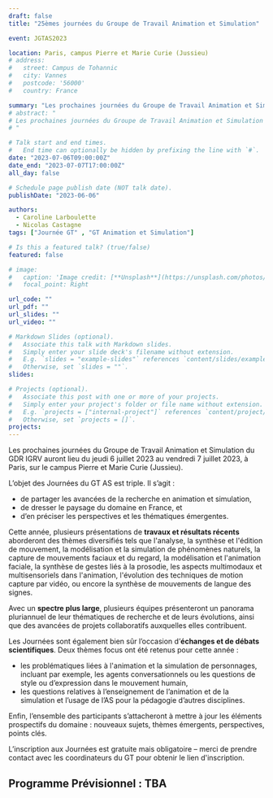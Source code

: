 ```yaml
---
draft: false
title: "25èmes journées du Groupe de Travail Animation et Simulation"

event: JGTAS2023

location: Paris, campus Pierre et Marie Curie (Jussieu)
# address:
#   street: Campus de Tohannic
#   city: Vannes
#   postcode: '56000'
#   country: France

summary: "Les prochaines journées du Groupe de Travail Animation et Simulation du GDR IGRV auront lieu du jeudi 6 juillet 2023 au vendredi 7 juillet 2023, à Paris, campus Pierre et Marie Curie (Jussieu)."
# abstract: "
# Les prochaines journées du Groupe de Travail Animation et Simulation du GDR IGRV auront lieu du mardi 5 juillet 2022 au mercredi 6 juillet 2022, à Vannes, sur le campus de Tohannic, bâtiment ENSIBS.
# "

# Talk start and end times.
#   End time can optionally be hidden by prefixing the line with `#`.
date: "2023-07-06T09:00:00Z"
date_end: "2023-07-07T17:00:00Z"
all_day: false

# Schedule page publish date (NOT talk date).
publishDate: "2023-06-06"

authors: 
  - Caroline Larboulette  
  - Nicolas Castagne
tags: ["Journée GT" , "GT Animation et Simulation"]

# Is this a featured talk? (true/false)
featured: false

# image:
#   caption: 'Image credit: [**Unsplash**](https://unsplash.com/photos/bzdhc5b3Bxs)'
#   focal_point: Right

url_code: ""
url_pdf: ""
url_slides: ""
url_video: ""

# Markdown Slides (optional).
#   Associate this talk with Markdown slides.
#   Simply enter your slide deck's filename without extension.
#   E.g. `slides = "example-slides"` references `content/slides/example-slides.md`.
#   Otherwise, set `slides = ""`.
slides:

# Projects (optional).
#   Associate this post with one or more of your projects.
#   Simply enter your project's folder or file name without extension.
#   E.g. `projects = ["internal-project"]` references `content/project/deep-learning/index.md`.
#   Otherwise, set `projects = []`.
projects:
---
```


Les prochaines journées du Groupe de Travail Animation et Simulation du GDR IGRV auront lieu du jeudi 6 juillet 2023 au vendredi 7 juillet 2023, à Paris, sur le campus Pierre et Marie Curie (Jussieu).

L’objet des Journées du GT AS est triple. Il s’agit :
- de partager les avancées de la recherche en animation et simulation,
- de dresser le paysage du domaine en France, et
- d’en préciser les perspectives et les thématiques émergentes.

Cette année, plusieurs présentations de **travaux et résultats récents** aborderont des thèmes diversifiés tels que l'analyse, la synthèse et l'édition de mouvement, la modélisation et la simulation de phénomènes naturels, la capture de mouvements faciaux et du regard, la modélisation et l'animation faciale, la synthèse de gestes liés à la prosodie, les aspects multimodaux et multisensoriels dans l'animation, l'évolution des techniques de motion capture par vidéo, ou encore la synthèse de mouvements de langue des signes.

Avec un **spectre plus large**, plusieurs équipes présenteront un panorama pluriannuel de leur thématiques de recherche et de leurs évolutions, ainsi que des avancées de projets collaboratifs auxquelles elles contribuent.

Les Journées sont également bien sûr l’occasion d’**échanges et de débats scientifiques**. Deux thèmes focus ont été retenus pour cette année :
- les problématiques liées à l'animation et la simulation de personnages, incluant par exemple, les agents conversationnels ou les questions de style ou d’expression dans le mouvement humain,
- les questions relatives à l’enseignement de l’animation et de la simulation et l’usage de l’AS pour la pédagogie d’autres disciplines.

Enfin, l’ensemble des participants s’attacheront à mettre à jour les éléments prospectifs du domaine : nouveaux sujets, thèmes émergents, perspectives, points clés.

L’inscription aux Journées est gratuite mais obligatoire – merci de prendre contact avec les coordinateurs du GT pour obtenir le lien d'inscription.

## Programme Prévisionnel : TBA